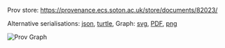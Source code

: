 
Prov store: https://provenance.ecs.soton.ac.uk/store/documents/82023/

Alternative serialisations: [json](https://provenance.ecs.soton.ac.uk/store/documents/82023.json), [turtle](https://provenance.ecs.soton.ac.uk/store/documents/82023.ttl),
Graph: [svg](https://provenance.ecs.soton.ac.uk/store/documents/82023.svg), [PDF](https://provenance.ecs.soton.ac.uk/store/documents/82023.pdf), [png](https://provenance.ecs.soton.ac.uk/store/documents/82023.png)

![Prov Graph](https://provenance.ecs.soton.ac.uk/store/documents/82023.png)

        